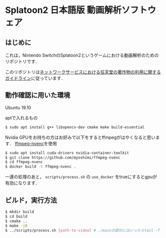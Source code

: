 # Splatoon2 日本語版 動画解析ソフトウェア

## はじめに
これは，Nintendo SwitchのSplatoon2というゲームにおける動画解析のためのリポジトリです．

このリポジトリは[ネットワークサービスにおける任天堂の著作物の利用に関するガイドライン](https://www.nintendo.co.jp/networkservice_guideline/ja/index.html)に従っています．


## 動作確認に用いた環境
Ubuntu 19.10

aptで入れるもの
```bash
$ sudo apt install g++ libopencv-dev cmake make build-essential
```

Nvidia GPUをお持ちの方はお好みで以下をするとffmpegがはやくなると思います．
[ffmpeg-nvenc](https://github.com/myoshimi/ffmpeg-nvenc)を使用
```bash
$ sudo apt install cuda-drivers nvidia-container-toolkit
$ git clone https://github.com/myoshimi/ffmpeg-nvenc
$ cd ffmpeg-nvenc
$ docker build -t ffmpeg-nvenc .
```
一連の処理のあと， `scripts/process.sh` の `use_docker` をtrueにするとgpuが有効になります．

## ビルド，実行方法
```bash
$ mkdir build
$ cd build
$ cmake ..
$ make -j8
$ ../scripts/process.sh [path-to-video] # ./mainの部分にはいったらtail -f *.logなどを見るとよい
```
